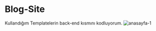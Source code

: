 # Blog-Site
Kullandığım Templatelerin back-end kısmını kodluyorum. 
![anasayfa-1](https://user-images.githubusercontent.com/42150041/108246013-033d1300-7162-11eb-98ae-f811aa64fa20.png)
